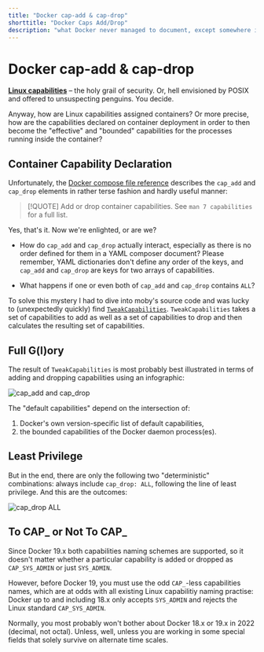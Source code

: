 ```yaml
---
title: "Docker cap-add & cap-drop"
shorttitle: "Docker Caps Add/Drop"
description: "what Docker never managed to document, except somewhere inside their huge code base."
---
```


# Docker cap-add & cap-drop

**[Linux
capabilities](https://man7.org/linux/man-pages/man7/capabilities.7.html)** – the
holy grail of security. Or, hell envisioned by POSIX and offered to unsuspecting
penguins. You decide.

Anyway, how are Linux capabilities assigned containers? Or more precise, how are
the capabilities declared on container deployment in order to then become the
"effective" and "bounded" capabilities for the processes running inside the
container?

## Container Capability Declaration

Unfortunately, the [Docker compose file
reference](https://docs.docker.com/compose/compose-file/compose-file-v2/#cap_add-cap_drop)
describes the `cap_add` and `cap_drop` elements in rather terse fashion and
hardly useful manner:

> [!QUOTE]
> Add or drop container capabilities. See `man 7 capabilities` for a full list.

Yes, that's it. Now we're enlighted, or are we?

- How do `cap_add` and `cap_drop` actually interact, especially as there is no
  order defined for them in a YAML composer document? Please remember, YAML
  dictionaries don't define any order of the keys, and `cap_add` and `cap_drop`
  are keys for two arrays of capabilities.

- What happens if one or even both of `cap_add` and `cap_drop` contains `ALL`?

To solve this mystery I had to dive into moby's source code and was lucky to
(unexpectedly quickly) find
[`TweakCapabilities`](https://github.com/moby/moby/blob/master/oci/caps/utils.go#L120).
`TweakCapabilities` takes a set of capabilities to add as well as a set of
capabilities to drop and then calculates the resulting set of capabilities.

## Full G(l)ory

The result of `TweakCapabilities` is most probably best illustrated in terms of
adding and dropping capabilities using an infographic:

![cap_add and cap_drop](/_images/docker-cap-add-cap-drop.svg)

The "default capabilities" depend on the intersection of:

1. Docker's own version-specific list of default capabilities,
2. the bounded capabilities of the Docker daemon process(es).

## Least Privilege

But in the end, there are only the following two "deterministic" combinations:
always include `cap_drop: ALL`, following the line of least privilege. And this
are the outcomes:

![cap_drop ALL](/_images/docker-cap-drop-all.svg)

## To CAP_ or Not To CAP_

Since Docker 19.x both capabilities naming schemes are supported, so it doesn't
matter whether a particular capability is added or dropped as `CAP_SYS_ADMIN` or
just `SYS_ADMIN`.

However, before Docker 19, you must use the odd `CAP_`-less capabilities names,
which are at odds with all existing Linux capabilitiy naming practise: Docker up
to and including 18.x only accepts `SYS_ADMIN` and rejects the Linux standard
`CAP_SYS_ADMIN`.

Normally, you most probably won't bother about Docker 18.x or 19.x in 2022
(decimal, not octal). Unless, well, unless you are working in some special
fields that solely survive on alternate time scales.
